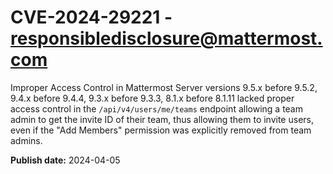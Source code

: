 # CVE-2024-29221 - responsibledisclosure@mattermost.com

Improper Access Control in Mattermost Server versions 9.5.x before 9.5.2, 9.4.x before 9.4.4, 9.3.x before 9.3.3, 8.1.x before 8.1.11 lacked proper access control in the `/api/v4/users/me/teams` endpoint allowing a team admin to get the invite ID of their team, thus allowing them to invite users, even if the "Add Members" permission was explicitly removed from team admins. 



**Publish date:** 2024-04-05
